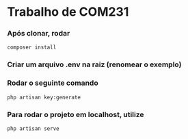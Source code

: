 # Trabalho de COM231

### Após clonar, rodar 

```
composer install
```

### Criar um arquivo .env na raiz (renomear o exemplo)

### Rodar o seguinte comando 

``` 
php artisan key:generate
```

### Para rodar o projeto em localhost, utilize

```
php artisan serve
```
